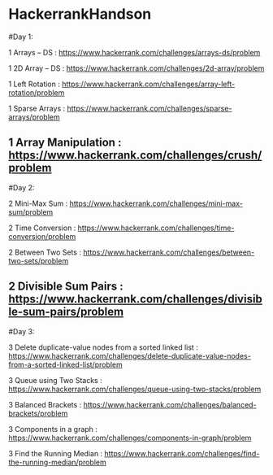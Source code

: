 # HackerrankHandson

#Day 1: 

1 Arrays – DS : https://www.hackerrank.com/challenges/arrays-ds/problem

1 2D Array – DS : https://www.hackerrank.com/challenges/2d-array/problem

1 Left Rotation : https://www.hackerrank.com/challenges/array-left-rotation/problem

1 Sparse Arrays : https://www.hackerrank.com/challenges/sparse-arrays/problem

1 Array Manipulation : https://www.hackerrank.com/challenges/crush/problem
----------------------------------------------------------------------------------------------------------------------------------------------------------------

#Day 2: 

2 Mini-Max Sum : https://www.hackerrank.com/challenges/mini-max-sum/problem

2 Time Conversion : https://www.hackerrank.com/challenges/time-conversion/problem

2 Between Two Sets : https://www.hackerrank.com/challenges/between-two-sets/problem

2 Divisible Sum Pairs : https://www.hackerrank.com/challenges/divisible-sum-pairs/problem
----------------------------------------------------------------------------------------------------------------------------------------------------------------

#Day 3:

3 Delete duplicate-value nodes from a sorted linked list : https://www.hackerrank.com/challenges/delete-duplicate-value-nodes-from-a-sorted-linked-list/problem

3 Queue using Two Stacks : https://www.hackerrank.com/challenges/queue-using-two-stacks/problem

3 Balanced Brackets : https://www.hackerrank.com/challenges/balanced-brackets/problem

3 Components in a graph : https://www.hackerrank.com/challenges/components-in-graph/problem

3 Find the Running Median : https://www.hackerrank.com/challenges/find-the-running-median/problem
